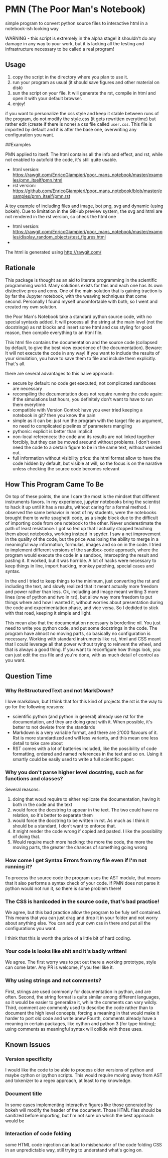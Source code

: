# PMN (The Poor Man's Notebook)
simple program to convert python source files to interactive html in a notebook-ish looking way

WARNING - this script is extremely in the alpha stage! it shouldn't do any damage in any way to your work, but it is lacking all the testing and infrastructure necessary to be called a real program!

## Usage

1. copy the script in the directory where you plan to use it.
2. run your program as usual (it should save figures and other material on disk)
3. sun the script on your file. It will generate the rst, compile in html and open it with your default browser.
4. enjoy!

if you want to personalize the css style and keep it stable between runs of the program, do not modify the style.css (it gets rewritten everytime)
but rather edit (create if there is none) a css file called `user.css`. This file is imported by default and it is after the base one, overwriting any configuration you want.

##Examples

PMN applied to itself. The html contains all the info and effect, and rst, while not enabled to autofold the code, it's still quite usable. 

* html version: https://rawgit.com/EnricoGiampieri/poor_mans_notebook/master/examples/pmn_itself/pmn.html
* rst version: https://github.com/EnricoGiampieri/poor_mans_notebook/blob/master/examples/pmn_itself/pmn.rst

A toy example of including files and image, bot png, svg and dynamic (using bokeh).
Due to limitation in the GitHub preview system, the svg and html are not rendered in the rst version, so check the html one

* html version: https://rawgit.com/EnricoGiampieri/poor_mans_notebook/master/examples/display_random_objects/test_figures.html
* 
The html is generated using http://rawgit.com/

## Rationale

This package is thought as an aid to literate programming in the scientific programming world.
Many solutions exists for this and each one has its own distinctive pros and cons.
One of the main solution that is gaining traction is by far the Jupyter notebook, with the weaving techniques that come second.
Personally I found myself uncomfortable with both, so I went and created my own solution.

the Poor Man's Notebook take a standard python source code, with no special syntaxis added.
It will process all the string at the main level (not the docstrings) as rst blocks and insert some html and css styling for good reason, then compile everything to an html file.

This html file contains the documentation and the source code (collapsed by default, to give the best view experience of the documentation).
Beware: It will not execute the code in any way!
If you want to include the results of your simulation, you have to save them to file and include them explicitly.
That's all.

there are several advantages to this naive approach:

* secure by default: no code get executed, not complicated sandboxes are necessary
* recompiling the documentation does not require running the code again: if the simulations last hours, you definitely don't want to have to run them everytime
* compatible with Version Control: have you ever tried keeping a notebook in git? then you know the pain
* simple as it can be: just run the program with the target file as argument, no need to complicated pipelines of parameters mangling
* pythonic: explicit is better than implicit
* non-local references: the code and its results are not linked together forcibly, but they can be moved areound without problems. I don't even need the code to a certain figure to be in the same text, without weirded out.
* full information without visibility price: the html format allow to have the code hidden by default, but visible at will, so the focus is on the narative unless checking the source code becomes relevant

## How This Program Came To Be

On top of these points, the one I care the most is the mindset that different instruments favors.
In my experience, jupyter notebooks bring the scientist to hack it up until it has a results, without caring for a formal method.
I observed the same behavior in most of my students, were the notebooks brought them to write spaghetti code, as a single block due to the difficult of importing code from one notebook to the other.
Never underestimate the path of least resistance.
I got so fed up that I actually stopped teaching them about notebooks, working instead in spyder.
I saw a net improvement in the quality of the code, but the price was losing the ability to merge in a meaningful way information, formulas, images and so on in the code.
I tried to implement different versions of the sandbox-code approach, where the program would execute the code in a sandbox, intercepting the result and pasting it.
It worked, but it was horrible.
A lot of hacks were necessary to keep things in line, import hacking, monkey patching, special cases and syntax.

In the end I tried to keep things to the minimum, just converting the rst and including the text, and slowly realized that it meant actually more freedom and power rather than less.
Ok, including and image meant writing 3 more lines (one of python and two in rst), but allow way more freedom to put things where and how I wanted it, without worries about presentation during the code and experimentation phase, and vice versa.
So I dedided to stick with that road, keeping it simple and light.

This mean also that the documentation necessary is borderline nil.
You just need to write you python code, and put some docstrings in the code.
The program have almost no moving parts, so basically no configuration is necessary.
Working with standard instruments like rst, html and CSS meant that I could leverage all that power without trying to reinvent the wheel, and that is always a good thing.
If you want to reconfigure how things look, you can just edit the css file and you're done, with as much detail of control as you want.

## Question Time

### Why ReStructuredText and not MarkDown?
I love markdown, but I think that for this kind of projects the rst is the way to go for the following reasons:

* scientific python (and python in general) already use rst for the documentation, and they are doing great with it. When possible, it's better to not deviate from the standards
* Markdown is a very variable format, and there are 2'000 flavours of it. Rst is more standardized and will less variants, and this mean one less detail to take care about
* RST comes with a lot of batteries included, like the possibility of code formatting, ordered and named references in the text and so on. Using it smartly could be easily used to write a full scientific paper.

### Why you don't parse higher level docstring, such as for functions and classes?
Several reasons:

1. doing that woud require to either replicate the documentation, having it both in the code and the text
2. would force the docstring to appear in the text. The two could have no relation, so it's better to separate them
3. would force the docstring to be written in rst. As much as I think it should be a standard, I don't want to enforce that.
4. It might render the code wrong if copied and pasted. I like the possibility of doing that.
5. Would require much more hacking: the more the code, the more the moving parts, the greater the chances of something going wrong

### How come I get Syntax Errors from my file even if I'm not running it?
To process the source code the program uses the AST module, that means that it also performs a syntax check of your code.
If PMN does not parse it python would not run it, so there is some problem there!

### The CSS is hardcoded in the source code, that's bad practice!
We agree, but this bad practice allow the program to be fuly self contained. This means that you can just drag and drop it in your folder and not worry about anything else. 
You can add your own css in there and put all the configurations you want.

I think that this is worth the price of a little bit of hard coding.

### Your code is looks like shit and it's badly written!
We agree.
The first worry was to put out there a working prototype, style can come later.
Any PR is welcome, if you feel like it.

### Why using strings and not comments?
First, strings are used commonly for documentation in python, and are often.
Second, the string format is quite similar among different languages, so it would be easier to generalize it, while the comments can vary wildly.
Third, comment are commonly used to describe the code rather than to document the high level concepts; forcing a meaning in that would make it harder to port old code and write anew
Fourth, comments already have a meaning in certain packages, like cython and python 3 (for type hinting); using comments as meaningful syntax will collide with those uses.

## Known Issues

### Version specificity
I would like the code to be able to process older versions of python and maybe cython or ipython scripts.
This would require moving away from AST and tokenizer to a regex approach, at least to my knowledge.

### Document title
In some cases implementing interactive figures like those generated by bokeh will modify the header of the document.
Those HTML files should be sanitized before importing, but I'm not sure on which the best approach would be

### Interaction of code folding
some HTML code injection can lead to misbehavior of the code folding CSS in an unpredictable way, still trying to understand what's going on.

